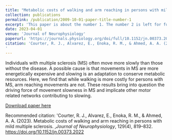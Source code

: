 ```yaml
---
title: "Metabolic costs of walking and arm reaching in persons with mild multiple sclerosis"
collection: publications
permalink: /publication/2009-10-01-paper-title-number-1
excerpt: 'This paper is about the number 1. The number 2 is left for future work.'
date: 2023-04-01
venue: 'Journal of Neurophysiology'
paperurl: 'https://journals.physiology.org/doi/full/10.1152/jn.00373.2022'
citation: 'Courter, R. J., Alvarez, E., Enoka, R. M., & Ahmed, A. A. (2023). Metabolic costs of walking and arm reaching in persons with mild multiple sclerosis. ,<i>Journal of Neurophysiology</i>, 129(4), 819–832. https://doi.org/10.1152/jn.00373.2022
'
---
```

Individuals with multiple sclerosis (MS) often move more slowly than those without the disease. A possible cause is that movements in MS are more energetically expensive and slowing is an adaptation to conserve metabolic resources. Here, we find that while walking is more costly for persons with MS, arm reaching movements are not. These results bring into question the driving force of movement slowness in MS and implicate other motor related networks contributing to slowing.

[Download paper here](https://www.biorxiv.org/content/10.1101/2022.08.31.506034v1)

Recommended citation: 'Courter, R. J., Alvarez, E., Enoka, R. M., & Ahmed, A. A. (2023). Metabolic costs of walking and arm reaching in persons with mild multiple sclerosis. ,<i>Journal of Neurophysiology</i>, 129(4), 819–832. https://doi.org/10.1152/jn.00373.2022
